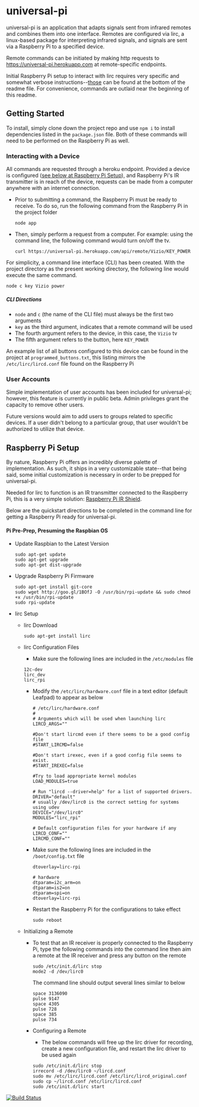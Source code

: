 # universal-pi

universal-pi is an application that adapts signals sent from infrared remotes and combines them into one interface.  Remotes are configured via lirc, a linux-based package for interpreting infrared signals, and signals are sent via a Raspberry Pi to a specified device.  

Remote commands can be initiated by making http requests to https://universal-pi.herokuapp.com at remote-specific endpoints.  

Initial Raspberry Pi setup to interact with lirc requires very specific and somewhat verbose instructions--[those](#pi) can be found at the bottom of the readme file.
For convenience, commands are outlaid near the beginning of this readme.  

## Getting Started
To install, simply clone down the project repo and use `npm i` to install dependencies listed in the `package.json` file.  Both of these commands will need to be performed on the Raspberry Pi as well.

### Interacting with a Device
All commands are requested through a heroku endpoint.  Provided a device is configured ([see below at Raspberry Pi Setup](#pi)), and Raspberry Pi's IR transmitter is in reach of the device, requests can be made from a computer anywhere with an internet connection.

- Prior to submitting a command, the Raspberry Pi must be ready to receive.  To do so, run the following command from the Raspberry Pi in the project folder

  `node app`

- Then, simply perform a request from a computer. For example:  using the command line, the following command would turn on/off the tv.

  `curl https://universal-pi.herokuapp.com/api/remote/Vizio/KEY_POWER`

For simplicity, a command line interface (CLI) has been created.  With the project directory as the present working directory, the following line would execute the same command.

  `node c key Vizio power`

##### CLI Directions
  - `node` and `c` (the name of the CLI file) must always be the first two arguments
  -  `key` as the third argument, indicates that a remote command will be used
  - The fourth argument refers to the device, in this case, the `Vizio` tv
  - The fifth argument refers to the button, here `KEY_POWER`

  An example list of all buttons configured to this device can be found in the project at `programmed_buttons.txt`, this listing mirrors the `/etc/lirc/lircd.conf` file found on the Raspberry Pi

### User Accounts
Simple implementation of user accounts has been included for universal-pi; however, this feature is currently in public beta.  Admin privileges grant the capacity to remove other users.

Future versions would aim to add users to groups related to specific devices.  If a user didn't belong to a particular group, that user wouldn't be authorized to utilize that device.

<a name="pi"></a>
## Raspberry Pi Setup
By nature, Raspberry Pi offers an incredibly diverse palette of implementation.  As such, it ships in a very customizable state--that being said, some initial customization is necessary in order to be prepped for universal-pi.

Needed for lirc to function is an IR transmitter connected to the Raspberry Pi, this is a very simple solution: [Raspberry Pi IR Shield](https://www.amazon.com/Infrared-Shield-Raspberry-Pi/dp/B01C2AQL62).

Below are the quickstart directions to be completed in the command line for getting a Raspberry Pi ready for universal-pi.

#### Pi Pre-Prep, Presuming the Raspbian OS
  - Update Raspbian to the Latest Version

    ```
    sudo apt-get update
    sudo apt-get upgrade
    sudo apt-get dist-upgrade
    ```
  - Upgrade Raspberry Pi Firmware

    ```
    sudo apt-get install git-core
    sudo wget http://goo.gl/1BOfJ -O /usr/bin/rpi-update && sudo chmod +x /usr/bin/rpi-update
    sudo rpi-update
    ```

- lirc Setup
  - lirc Download

    `sudo apt-get install lirc`
  - lirc Configuration Files
    - Make sure the following lines are included in the `/etc/modules` file

    ```
    12c-dev
    lirc_dev
    lirc_rpi
    ```
    - Modify the `/etc/lirc/hardware.conf` file in a text editor (default Leafpad) to appear as below
      ```
      # /etc/lirc/hardware.conf
      #
      # Arguments which will be used when launching lirc
      LIRCD_ARGS=""

      #Don't start lircmd even if there seems to be a good config file
      #START_LIRCMD=false

      #Don't start irexec, even if a good config file seems to exist.
      #START_IREXEC=false

      #Try to load appropriate kernel modules
      LOAD_MODULES=true

      # Run "lircd --driver=help" for a list of supported drivers.
      DRIVER="default"
      # usually /dev/lirc0 is the correct setting for systems using udev
      DEVICE="/dev/lirc0"
      MODULES="lirc_rpi"

      # Default configuration files for your hardware if any
      LIRCD_CONF=""
      LIRCMD_CONF=""
      ```
    - Make sure the following lines are included in the `/boot/config.txt` file

      ```      
      dtoverlay=lirc-rpi

      # hardware
      dtparam=i2c_arm=on
      dtparam=is2=on
      dtparam=spi=on
      dtoverlay=lirc-rpi
      ```

    - Restart the Raspberry Pi for the configurations to take effect

      `sudo reboot`
  - Initializing a Remote
    - To test that an IR receiver is properly connected to the Raspberry Pi, type the following commands into the command line then aim a remote at the IR receiver and press any button on the remote
      ```
      sudo /etc/init.d/lirc stop
      mode2 -d /dev/lirc0
      ```

      The command line should output several lines similar to below
      ```
      space 3136090
      pulse 9147
      space 4305
      pulse 728
      space 385
      pulse 734
      ```
    - Configuring a Remote

      -  The below commands will free up the lirc driver for recording, create a new configuration file, and restart the lirc driver to be used again

        ```
        sudo /etc/init.d/lirc stop
        irrecord -d /dev/lirc0 ~/lircd.conf
        sudo mv /etc/lirc/lircd.conf /etc/lirc/lircd_original.conf
        sudo cp ~/lircd.conf /etc/lirc/lircd.conf
        sudo /etc/init.d/lirc start
        ```
[![Build Status](https://travis-ci.org/pi-guys/universal-pi.svg?branch=master)](https://travis-ci.org/pi-guys/universal-pi)